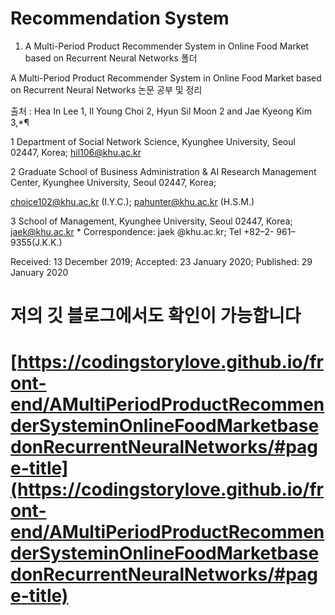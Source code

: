 # Recommendation System

1. A Multi-Period Product Recommender System in Online Food Market based on Recurrent Neural Networks 폴더 

A Multi-Period Product Recommender System in Online Food Market based on Recurrent Neural Networks 논문 공부 및 정리

출처 : Hea In Lee 1, Il Young Choi 2, Hyun Sil Moon 2 and Jae Kyeong Kim 3,*¶

1 Department of Social Network Science, Kyunghee University, Seoul 02447, Korea; hil106@khu.ac.kr

2 Graduate School of Business Administration & AI Research Management Center, Kyunghee University, Seoul 02447, Korea;

choice102@khu.ac.kr (I.Y.C.); pahunter@khu.ac.kr (H.S.M.)

3 School of Management, Kyunghee University, Seoul 02447, Korea; jaek@khu.ac.kr * Correspondence: jaek @khu.ac.kr; Tel +82–2- 961–9355(J.K.K.)

Received: 13 December 2019; Accepted: 23 January 2020; Published: 29 January 2020


# 저의 깃 블로그에서도 확인이 가능합니다
# [https://codingstorylove.github.io/front-end/AMultiPeriodProductRecommenderSysteminOnlineFoodMarketbasedonRecurrentNeuralNetworks/#page-title](https://codingstorylove.github.io/front-end/AMultiPeriodProductRecommenderSysteminOnlineFoodMarketbasedonRecurrentNeuralNetworks/#page-title)
